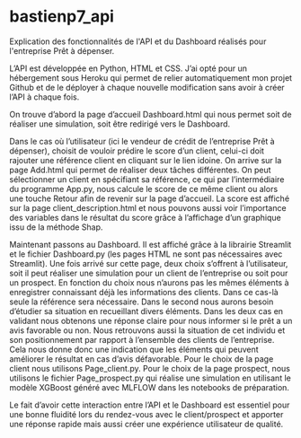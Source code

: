 # bastienp7_api

Explication des fonctionnalités de l'API et du Dashboard réalisés pour l'entreprise Prêt à dépenser.

L’API est développée en Python, HTML et CSS. J’ai opté pour un hébergement sous Heroku qui permet de relier automatiquement mon projet Github
et de le déployer à chaque nouvelle modification sans avoir à créer l’API à chaque fois. 

On trouve d’abord la page d’accueil Dashboard.html qui nous permet soit de réaliser une simulation, soit être redirigé vers le Dashboard.

Dans le cas où l’utilisateur (ici le vendeur de crédit de l’entreprise Prêt à dépenser), choisit de vouloir prédire le score d’un client,
celui-ci doit rajouter une référence client en cliquant sur le lien idoine. On arrive sur la page Add.html qui permet de réaliser deux 
tâches différentes. On peut sélectionner un client en spécifiant sa référence, ce qui par l’intermédiaire du programme App.py, nous 
calcule le score de ce même client ou alors une touche Retour afin de revenir sur la page d’accueil. La score est affiché sur la page
client_description.html et nous pouvons aussi voir l’importance des variables dans le résultat du score grâce à l’affichage d’un graphique
issu de la méthode Shap. 

Maintenant passons au Dashboard. Il est affiché grâce à la librairie Streamlit et le fichier Dashboard.py (les pages HTML ne sont pas
nécessaires avec Streamlit). Une fois arrivé sur cette page, deux choix s’offrent à l’utilisateur, soit il peut réaliser une simulation
pour un client de l’entreprise ou soit pour un prospect. En fonction du choix nous n’aurons pas les mêmes éléments à enregistrer connaissant
déjà les informations des clients. Dans ce cas-là seule la référence sera nécessaire. Dans le second nous aurons besoin d’étudier sa situation
en recueillant divers éléments. Dans les deux cas en validant nous obtenons une réponse claire pour nous informer si le prêt a un avis
favorable ou non. Nous retrouvons aussi la situation de cet individu et son positionnement par rapport à l’ensemble des clients de l’entreprise.
Cela nous donne donc une indication que les éléments qui peuvent améliorer le résultat en cas d’avis défavorable. Pour le choix de la page
client nous utilisons Page_client.py. Pour le choix de la page prospect, nous utilisons le fichier Page_prospect.py qui réalise une simulation
en utilisant le modèle XGBoost généré avec MLFLOW dans les notebooks de préparation.

Le fait d’avoir cette interaction entre l’API et le Dashboard est essentiel pour une bonne fluidité lors du rendez-vous avec le client/prospect
et apporter une réponse rapide mais aussi créer une expérience utilisateur de qualité.
